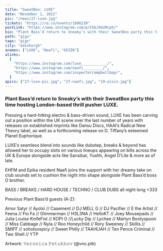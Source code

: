 ```yaml
---
title: "SweatBox: LUXE"
date: "November 1, 2022"
pic: "/news/27-luxe.jpg"
tickets: "https://ra.co/events/1606239"
postLink: "https://www.instagram.com/p/CkbJ4UzMcpX/"
bio: "Plant Bass’d return to Sneaky’s with their SweatBox party this time hosting London-based thrill pusher LUXE..."
path: "gigs"
tags: "gigs"
city: "edinburgh"
anames: ["LUXE", "Naafi", "OISÍN"]
alinks:
  [
    "https://www.instagram.com/luxe____________/",
    "https://www.instagram.com/naafi_________/",
    "https://www.instagram.com/inspectorcampbellbap/",
  ]
apics: ["27-luxe-pic.jpg", "27-naafi.jpg", "19-oisin.jpg"]
---
```


### Plant Bass’d return to Sneaky’s with their SweatBox party this time hosting London-based thrill pusher LUXE.

Pressing a hard-hitting electro & bass-driven sound, LUXE has been carving out a position within the UK scene over the last number of years with releases on established imprints like Dansu Discs, HAAI’s Radical New Theory label, as well as a forthcoming release on D. Tiffany’s esteemed Planet Euphorique.

LUXE’s seamless blend into sounds like dubstep, breaks & beyond has allowed her to occupy slots on various lineups appearing on bills across the UK & Europe alongside acts like Sansibar, Yushh, Angel D’Lite & more as of late.

EHFM and Epika resident Naafi joins the support with her dreamy take on club sounds set to cushion the night into shape alongside Plant Bass’d boss O brother.

BASS / BREAKS / HARD HOUSE / TECHNO / CLUB DUBS all night long <333

Previous Plant Bass’d guests (A-Z):

Amor Satyr // Ayolxi // Casement // DJ MELL G // DJ Pacifier // E the Artist // Feena // Fio Fa // Glimmerman // H3L3NA // HelloKT // Joey Mousepads // Julia Louise KnifeFist // KOPI O //Lucky Dip // Lychee // Martyn Bootyspoon // Miss Cabbage // Nyla // Roo Honeychild // Rory Sweeney // Skillis // SMIFF // sohotsospicy // Sweet Philly // TAAHLIAH // Ten Pence Criminal // Two Shell // YTP

Artwork: 𝚅𝚎𝚛𝚘𝚗𝚒𝚌𝚊 𝙿𝚎𝚝𝚞𝚔𝚑𝚘𝚟 (@vnc.ptk)

